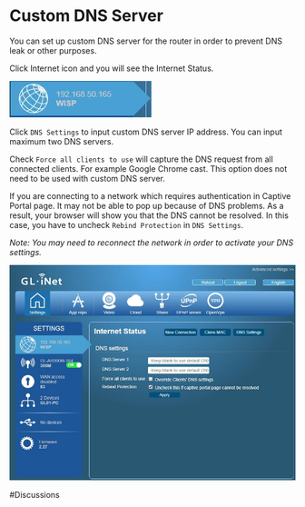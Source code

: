 # Custom DNS Server

You can set up custom DNS server for the router in order to prevent DNS leak or other purposes.

Click Internet icon and you will see the Internet Status.

![LAN IP](src/dns/interneticon.jpg)

Click `DNS Settings` to input custom DNS server IP address. You can input maximum two DNS servers.

Check `Force all clients to use` will capture the DNS request from all connected clients. For example Google Chrome cast. This option does not need to be used with custom DNS server.

If you are connecting to a network which requires authentication in Captive Portal page. It may not be able to pop up because of DNS problems. As a result, your browser will show you that the DNS cannot be resolved. In this case, you have to uncheck `Rebind Protection` in `DNS Settings`.

*Note: You may need to reconnect the network in order to activate your DNS settings.*

![LAN IP](src/dns/dns.jpg)



#Discussions